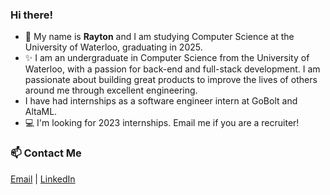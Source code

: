 ### Hi there!
- 🤝 My name is **Rayton** and I am studying Computer Science at the University of Waterloo, graduating in 2025.
- ✨ I am an undergraduate in Computer Science from the University of Waterloo, with a passion for back-end and full-stack development. I am passionate about building great products to improve the lives of others around me through excellent engineering.
- I have had internships as a software engineer intern at GoBolt and AltaML.
- 💻 I'm looking for 2023 internships. Email me if you are a recruiter!

### 📫 Contact Me 
[Email](mailto:raytonlin@gmail.com) | [LinkedIn](https://www.linkedin.com/in/raytonlin2002)

